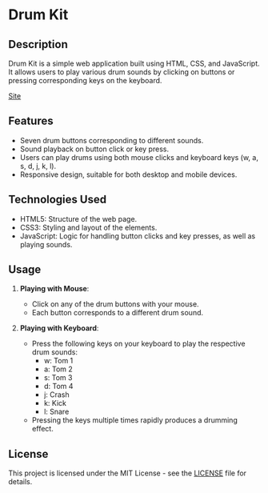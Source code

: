 # Drum Kit

## Description
Drum Kit is a simple web application built using HTML, CSS, and JavaScript. It allows users to play various drum sounds by clicking on buttons or pressing corresponding keys on the keyboard.

[Site]()

## Features
- Seven drum buttons corresponding to different sounds.
- Sound playback on button click or key press.
- Users can play drums using both mouse clicks and keyboard keys (w, a, s, d, j, k, l).
- Responsive design, suitable for both desktop and mobile devices.

## Technologies Used
- HTML5: Structure of the web page.
- CSS3: Styling and layout of the elements.
- JavaScript: Logic for handling button clicks and key presses, as well as playing sounds.

## Usage
1. **Playing with Mouse**:
   - Click on any of the drum buttons with your mouse.
   - Each button corresponds to a different drum sound.

2. **Playing with Keyboard**:
   - Press the following keys on your keyboard to play the respective drum sounds:
     - w: Tom 1
     - a: Tom 2
     - s: Tom 3
     - d: Tom 4
     - j: Crash
     - k: Kick
     - l: Snare
   - Pressing the keys multiple times rapidly produces a drumming effect.

## License

This project is licensed under the MIT License - see the [LICENSE](https://github.com/Samuel2143/Drum-kit/blob/main/LICENSE) file for details.
